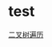 # test

[二叉树遍历](/Users/cdp/iceblue/my/skill-java/leetcode-easy-tree-01/src/main/java/org/cdp/skill/leetcode/BinaryTreePreorderTraversal.java)